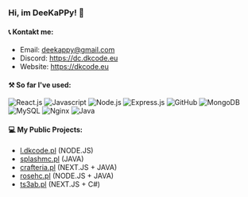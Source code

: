 ### Hi, im DeeKaPPy! 👋

#### 📞 Kontakt me:
- Email: deekappy@gmail.com
- Discord: https://dc.dkcode.eu
- Website: https://dkcode.eu

#### ⚒ So far I've used:
![React.js](https://img.shields.io/badge/-React.js-007494?style=flat&logo=react)
![Javascript](https://img.shields.io/badge/-Javascript-black?style=flat&logo=javascript)
![Node.js](https://img.shields.io/badge/-Node.js-black?style=flat&logo=Node.js)
![Express.js](https://img.shields.io/badge/-Express.js-black?style=flat&logo=Express)
![GitHub](https://img.shields.io/badge/-GitHub-181717?style=flat&logo=github)
![MongoDB](https://img.shields.io/badge/-MongoDB-black?style=flat&logo=mongodb)
![MySQL](https://img.shields.io/badge/-MySQL-black?style=flat&logo=mysql)
![Nginx](https://img.shields.io/badge/-Nginx-009136?style=flat&logo=nginx&logoColor=white)
![Java](https://img.shields.io/badge/-Java-e6322d?style=flat&logo=java)


#### 💻 My Public Projects:
- [l.dkcode.pl](https://l.dkcode.pl) (NODE.JS)
- [splashmc.pl](https://splashmc.pl) (JAVA)
- [crafteria.pl](https://crafteria.pl) (NEXT.JS + JAVA)
- [rosehc.pl](https://rosehc.pl) (NODE.JS + JAVA)
- [ts3ab.pl](https://my.ts3ab.pl) (NEXT.JS + C#)
